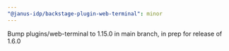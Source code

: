 ```yaml
---
"@janus-idp/backstage-plugin-web-terminal": minor
---
```


Bump plugins/web-terminal to 1.15.0 in main branch, in prep for release of 1.6.0

